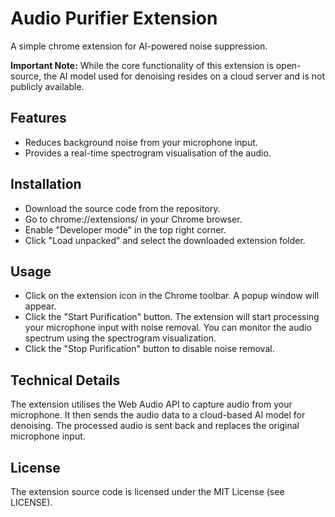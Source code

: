 # Audio Purifier Extension

A simple chrome extension for AI-powered noise suppression.

**Important Note:** While the core functionality of this extension is open-source, the AI model used for denoising resides on a cloud server and is not publicly available.

## Features

- Reduces background noise from your microphone input.
- Provides a real-time spectrogram visualisation of the audio.

## Installation

- Download the source code from the repository.
- Go to chrome://extensions/ in your Chrome browser.
- Enable "Developer mode" in the top right corner.
- Click "Load unpacked" and select the downloaded extension folder.

## Usage

- Click on the extension icon in the Chrome toolbar. A popup window will appear.
- Click the "Start Purification" button. The extension will start processing your microphone input with noise removal. You can monitor the audio spectrum using the spectrogram visualization.
- Click the "Stop Purification" button to disable noise removal.

## Technical Details

The extension utilises the Web Audio API to capture audio from your microphone. It then sends the audio data to a cloud-based AI model for denoising. The processed audio is sent back and replaces the original microphone input.

## License

The extension source code is licensed under the MIT License (see LICENSE).
